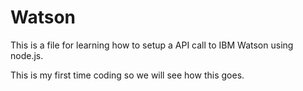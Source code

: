# Watson
This is a file for learning how to setup a API call to IBM Watson using node.js.  

This is my first time coding so we will see how this goes.
